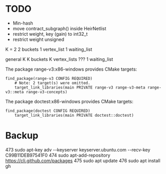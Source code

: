 # TODO

- Min-hash
- move contract_subgraph() inside HeirNetlist
- restrict weight, key (gain) to int32_t
- restrict weight unsigned


K = 2
2 buckets
1 vertex_list
1 waiting_list

general K
K buckets
K vertex_lists ???
1 waiting_list

The package range-v3:x86-windows provides CMake targets:

    find_package(range-v3 CONFIG REQUIRED)
        # Note: 2 target(s) were omitted.
	    target_link_libraries(main PRIVATE range-v3 range-v3-meta range-v3::meta range-v3-concepts)

The package doctest:x86-windows provides CMake targets:

    find_package(doctest CONFIG REQUIRED)
        target_link_libraries(main PRIVATE doctest::doctest)


# Backup

  473  sudo apt-key adv --keyserver keyserver.ubuntu.com --recv-key C99B11DEB97541F0
  474  sudo apt-add-repository https://cli.github.com/packages
  475  sudo apt update
  476  sudo apt install gh

